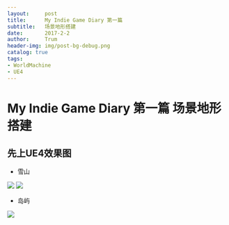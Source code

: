 ```yaml
---
layout:     post
title:      My Indie Game Diary 第一篇
subtitle:   场景地形搭建
date:       2017-2-2
author:     Trum
header-img: img/post-bg-debug.png
catalog: true
tags:
- WorldMachine
- UE4
---
```


# My Indie Game Diary 第一篇 场景地形搭建
## 先上UE4效果图

- 雪山

![](http://mingchuan.wang/img/MyIndieGameDiary/1.png)
![](http://mingchuan.wang/img/MyIndieGameDiary/2.png)

- 岛屿

![](http://mingchuan.wang/img/MyIndieGameDiary/3.png)


